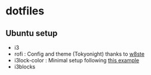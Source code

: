 # dotfiles

## Ubuntu setup

- i3
- rofi : Config and theme (Tokyonight) thanks to [w8ste](<https://github.com/w8ste/Tokyonight-rofi-theme.git>)
- i3lock-color : Minimal setup following [this example](https://www.reddit.com/r/unixporn/comments/7df2wz/i3lock_minimal_lockscreen_pretty_indicator/)
- i3blocks
